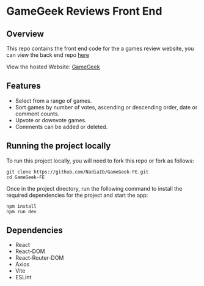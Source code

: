 # GameGeek Reviews Front End

##   Overview
This repo contains the front end code for the a games review website, you can view the back end repo [here](https://github.com/NadiaIb/GameGeek-BE)

View the hosted Website: [GameGeek](https://main--gamegeek-review.netlify.app/)

## Features
- Select from a range of games.
- Sort games by number of votes, ascending or descending order, date or comment counts.
- Upvote or downvote games.
- Comments can be added or deleted.

## Running the project locally
To run this project locally, you will need to fork this repo or fork as follows:

```
git clone https://github.com/NadiaIb/GameGeek-FE.git
cd GameGeek-FE
```

Once in the project directory, run the following command to install the required dependencies for the project and start the app:

```
npm install
npm run dev
```

## Dependencies
- React
- React-DOM
- React-Router-DOM
- Axios
- Vite
- ESLint
